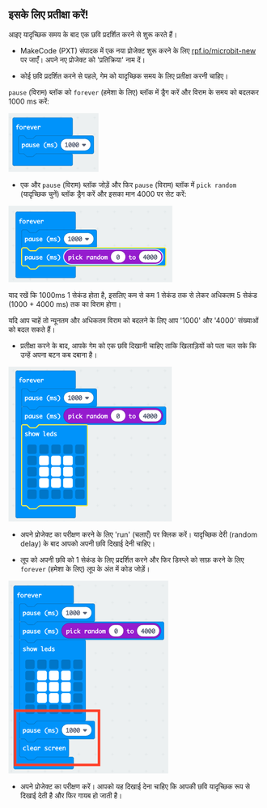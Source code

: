 ## इसके लिए प्रतीक्षा करें!

आइए यादृच्छिक समय के बाद एक छवि प्रदर्शित करने से शुरू करते हैं।

+ MakeCode (PXT) संपादक में एक नया प्रोजेक्ट शुरू करने के लिए <a href="https://rpf.io/microbit-new" target="_blank">rpf.io/microbit-new</a> पर जाएंँ। अपने नए प्रोजेक्ट को 'प्रतिक्रिया' नाम दें।

+ कोई छवि प्रदर्शित करने से पहले, गेम को यादृच्छिक समय के लिए प्रतीक्षा करनी चाहिए।

`pause` (विराम) ब्लॉक को `forever` (हमेशा के लिए) ब्लॉक में ड्रैग करें और विराम के समय को बदलकर 1000 ms करें:

![स्क्रीनशॉट](images/reaction-pause.png)

+ एक और `pause` (विराम) ब्लॉक जोड़ें और फिर `pause` (विराम) ब्लॉक में `pick random` (यादृच्छिक चुनें) ब्लॉक ड्रैग करें और इसका मान 4000 पर सेट करें:

![स्क्रीनशॉट](images/reaction-pause-random.png)

याद रखें कि 1000ms 1 सेकंड होता है, इसलिए कम से कम 1 सेकंड तक से लेकर अधिकतम 5 सेकंड (1000 + 4000 ms) तक का विराम होगा।

यदि आप चाहें तो न्यूनतम और अधिकतम विराम को बदलने के लिए आप '1000' और '4000' संख्याओं को बदल सकते हैं।

+ प्रतीक्षा करने के बाद, आपके गेम को एक छवि दिखानी चाहिए ताकि खिलाड़ियों को पता चल सके कि उन्हें अपना बटन कब दबाना है।

![स्क्रीनशॉट](images/reaction-image.png)

+ अपने प्रोजेक्ट का परीक्षण करने के लिए 'run' (चलाएँ) पर क्लिक करें। यादृच्छिक देरी (random delay) के बाद आपको अपनी छवि दिखाई देनी चाहिए।

+ लूप को अपनी छवि को 1 सेकंड के लिए प्रदर्शित करने और फिर डिस्प्ले को साफ़ करने के लिए `forever` (हमेशा के लिए) लूप के अंत में कोड जोड़ें।

![स्क्रीनशॉट](images/reaction-clear.png)

+ अपने प्रोजेक्ट का परीक्षण करें। आपको यह दिखाई देना चाहिए कि आपकी छवि यादृच्छिक रूप से दिखाई देती है और फिर गायब हो जाती है।